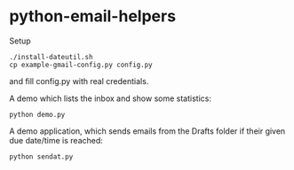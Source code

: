python-email-helpers
====================

Setup

    ./install-dateutil.sh
    cp example-gmail-config.py config.py

and fill config.py with real credentials.

A demo which lists the inbox and show some statistics:

    python demo.py

A demo application, which sends emails from the Drafts folder if their given due date/time is reached:

    python sendat.py


